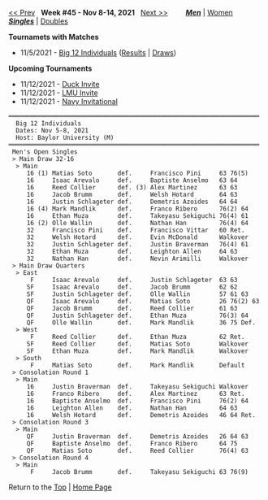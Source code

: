 <a name="top"></a>[<< Prev](men_singles_2144.md) &nbsp; **Week #45 - Nov 8-14, 2021** &nbsp; [Next >>](men_singles_2202.md) &nbsp;&nbsp;&nbsp;&nbsp;&nbsp;&nbsp;&nbsp; [***Men***](./men_singles_2145.md) &#124; [Women](./women_singles_2145.md) &nbsp;&nbsp;&nbsp;&nbsp;&nbsp; [***Singles***](./men_singles_2145.md) &#124; [Doubles](./men_doubles_2145.md)

**Tournamets with Matches**  
- 11/5/2021 - [Big 12 Individuals](#21-20291) ([Results](#21-20291) &#124; <a href="https://colleges.wearecollegetennis.com/competitions/BaylorUniversityM/Tournaments/Overview/E0ED1E84-1CD4-4CE2-BFCD-F695030458D5" target="_blank">Draws</a>)  

**Upcoming Tournaments**  
- 11/12/2021 - <a href="https://colleges.wearecollegetennis.com/competitions/UniversityOfOregonM/Tournaments/Overview/530778D7-293A-4C49-A1E2-1FF11D725D81" target="_blank">Duck Invite</a>  
- 11/12/2021 - <a href="https://colleges.wearecollegetennis.com/competitions/LoyolaMarymountUniversityM/Tournaments/Overview/5B7216DB-15C4-4F1D-8629-8EAF987FE5AE" target="_blank">LMU Invite</a>  
- 11/12/2021 - <a href="https://colleges.wearecollegetennis.com/competitions/USNavalAcademyM/Tournaments/Overview/398E1516-D93D-455D-B5B2-0D3057E5FCF8" target="_blank">Navy Invitational</a>  

<a name="21-20291"></a>
~~~
═════════════════════════════════════════════════════════════════════
  Big 12 Individuals
  Dates: Nov 5-8, 2021
  Host: Baylor University (M)
═════════════════════════════════════════════════════════════════════
 Men's Open Singles
 > Main Draw 32-16
  > Main
     16 (1) Matias Soto       def.     Francisco Pini     63 76(5)
     16     Isaac Arevalo     def.     Baptiste Anselmo   63 64
     16     Reed Collier      def. (3) Alex Martinez      63 63
     16     Jacob Brumm       def.     Welsh Hotard       64 63
     16     Justin Schlageter def.     Demetris Azoides   64 64
     16 (4) Mark Mandlik      def.     Franco Ribero      76(2) 64
     16     Ethan Muza        def.     Takeyasu Sekiguchi 76(4) 61
     16 (2) Olle Wallin       def.     Nathan Han         76(4) 64
     32     Francisco Pini    def.     Francisco Vittar   60 Ret.
     32     Welsh Hotard      def.     Evin McDonald      Walkover
     32     Justin Schlageter def.     Justin Braverman   76(4) 61
     32     Ethan Muza        def.     Leighton Allen     64 63
     32     Nathan Han        def.     Nevin Arimilli     Walkover
 > Main Draw Quarters
  > East
      F     Isaac Arevalo     def.     Justin Schlageter  63 63
     SF     Isaac Arevalo     def.     Jacob Brumm        62 62
     SF     Justin Schlageter def.     Olle Wallin        57 61 63
     QF     Isaac Arevalo     def.     Matias Soto        26 76(2) 63
     QF     Jacob Brumm       def.     Reed Collier       61 63
     QF     Justin Schlageter def.     Ethan Muza         76(3) 64
     QF     Olle Wallin       def.     Mark Mandlik       36 75 Def.
  > West
      F     Reed Collier      def.     Ethan Muza         62 Ret.
     SF     Reed Collier      def.     Matias Soto        Walkover
     SF     Ethan Muza        def.     Mark Mandlik       Walkover
  > South
      F     Matias Soto       def.     Mark Mandlik       Default
 > Consolation Round 1
  > Main
     16     Justin Braverman  def.     Takeyasu Sekiguchi Walkover
     16     Franco Ribero     def.     Alex Martinez      63 Ret.
     16     Baptiste Anselmo  def.     Francisco Pini     76(2) 64
     16     Leighton Allen    def.     Nathan Han         64 63
     16     Welsh Hotard      def.     Demetris Azoides   46 64 Ret.
 > Consolation Round 3
  > Main
     QF     Justin Braverman  def.     Demetris Azoides   26 64 63
     QF     Baptiste Anselmo  def.     Franco Ribero      64 75
     QF     Matias Soto       def.     Reed Collier       76(4) 63
 > Consolation Round 4
  > Main
      F     Jacob Brumm       def.     Takeyasu Sekiguchi 63 76(9)
~~~

Return to the [Top](./men_singles_2145.md) &#124; [Home Page](../../index.md)